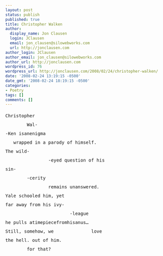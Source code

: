 ```yaml
---
layout: post
status: publish
published: true
title: Christopher Walken
author:
  display_name: Jon Clausen
  login: JClausen
  email: jon_clausen@silowebworks.com
  url: http://jonclausen.com
author_login: JClausen
author_email: jon_clausen@silowebworks.com
author_url: http://jonclausen.com
wordpress_id: 76
wordpress_url: http://jonclausen.com/2008/02/24/christopher-walken/
date: '2008-02-24 13:19:15 -0500'
date_gmt: '2008-02-24 18:19:15 -0500'
categories:
- Poetry
tags: []
comments: []
---
```

<pre style="background: none!important; border:none!important; line-height: 2em">
Christopher
        Wal-
-Ken isanenigma
   wrapped in a parody of himself.
The wild-
                -eyed question of his
sin-
        -cerity
                remains unanswered.
Yale schooled him, yet
far away from his ivy-
                        -league
he pulls atimepiecefromhisanus…
Still, somehow, we              love
the hell. out of him. 
        for that?
</pre>
